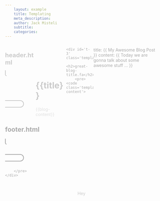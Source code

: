 ```yaml
---
	layout: example
	title: Templating
	meta_description: 
	author: Jack Misteli
	subtitle: 
	categories:
---
```


<script src='https://cdnjs.cloudflare.com/ajax/libs/jquery/3.5.1/jquery.min.js'></script>
<script >
function highlight_code()
{
		if (typeof (Worker) === undefined)
				return false

		// var workerFunction = new Blob(['(' + highlight_worker_function.toString() + ')()'], {type: "text/javascript"});

		const codes = document.querySelectorAll('code')
		for (let i= 0; i < codes.length; i++) {
			const code = codes[i]
			var worker = new Worker('/js/workers/hljs.js')
				worker.onmessage = function () {
						code.innerHTML = (event.data)
						code.classList.add('hljs')
				}
				worker.postMessage(code.innerHTML); // start worker
		}
}
function connectElements(svg, path, startElem, endElem) {
    var svgContainer= $("#svg-container");

    // if first element is lower than the second, swap!
    if(startElem.offset().top > endElem.offset().top){
        var temp = startElem;
        startElem = endElem;
        endElem = temp;
    }

    // get (top, left) corner coordinates of the svg container   
    var svgTop  = svgContainer.offset().top;
    var svgLeft = svgContainer.offset().left;

    // get (top, left) coordinates for the two elements
    var startCoord = startElem.offset();
    var endCoord   = endElem.offset();

    // calculate path's start (x,y)  coords
    // we want the x coordinate to visually result in the element's mid point
    var startX = startCoord.left + 0.5*startElem.outerWidth() - svgLeft;    // x = left offset + 0.5*width - svg's left offset
    var startY = startCoord.top  + startElem.outerHeight() - svgTop;        // y = top offset + height - svg's top offset

        // calculate path's end (x,y) coords
    var endX = endCoord.left + 0.5*endElem.outerWidth() - svgLeft;
    var endY = endCoord.top  - svgTop;

    // call function for drawing the path
    drawPath(svg, path, startX, startY, endX, endY);

}
//helper functions, it turned out chrome doesn't support Math.sgn() 
function signum(x) {
    return (x < 0) ? -1 : 1;
}
function absolute(x) {
    return (x < 0) ? -x : x;
}

function drawPath(svg, path, startX, startY, endX, endY) {
    // get the path's stroke width (if one wanted to be  really precize, one could use half the stroke size)
    var stroke =  parseFloat(path.attr("stroke-width"));
    // check if the svg is big enough to draw the path, if not, set heigh/width
    if (svg.attr("height") <  endY)                 svg.attr("height", endY);
    if (svg.attr("width" ) < (startX + stroke) )    svg.attr("width", (startX + stroke));
    if (svg.attr("width" ) < (endX   + stroke) )    svg.attr("width", (endX   + stroke));
    
    var deltaX = (endX - startX) * 0.15;
    var deltaY = (endY - startY) * 0.15;
    // for further calculations which ever is the shortest distance
    var delta  =  deltaY < absolute(deltaX) ? deltaY : absolute(deltaX);

    // set sweep-flag (counter/clock-wise)
    // if start element is closer to the left edge,
    // draw the first arc counter-clockwise, and the second one clock-wise
    var arc1 = 0; var arc2 = 1;
    if (startX > endX) {
        arc1 = 1;
        arc2 = 0;
    }
    // draw tha pipe-like path
    // 1. move a bit down, 2. arch,  3. move a bit to the right, 4.arch, 5. move down to the end 
    path.attr("d",  "M"  + startX + " " + startY +
                    " V" + (startY + delta) +
                    " A" + delta + " " +  delta + " 0 0 " + arc1 + " " + (startX + delta*signum(deltaX)) + " " + (startY + 2*delta) +
                    " H" + (endX - delta*signum(deltaX)) + 
                    " A" + delta + " " +  delta + " 0 0 " + arc2 + " " + endX + " " + (startY + 3*delta) +
                    " V" + endY );
}

function connectElements(svg, path, startElem, endElem) {
    var svgContainer= $("#svg-container");

    // if first element is lower than the second, swap!
    if(startElem.offset().top > endElem.offset().top){
        var temp = startElem;
        startElem = endElem;
        endElem = temp;
    }

    // get (top, left) corner coordinates of the svg container   
    var svgTop  = svgContainer.offset().top;
    var svgLeft = svgContainer.offset().left;

    // get (top, left) coordinates for the two elements
    var startCoord = startElem.offset();
    var endCoord   = endElem.offset();

    // calculate path's start (x,y)  coords
    // we want the x coordinate to visually result in the element's mid point
    var startX = startCoord.left + 0.5*startElem.outerWidth() - svgLeft;    // x = left offset + 0.5*width - svg's left offset
    var startY = startCoord.top  + startElem.outerHeight() - svgTop;        // y = top offset + height - svg's top offset

        // calculate path's end (x,y) coords
    var endX = endCoord.left + 0.5*endElem.outerWidth() - svgLeft;
    var endY = endCoord.top  - svgTop;
		console.log("END Y is ", endY)
		console.log({'endcooord': endCoord ,svgTop})
    // call function for drawing the path
    drawPath(svg, path, startX, startY, endX, endY);

}
function connectAll() {
    connectElements($("#svg1"), $("#path1"), $("#t-1"),   $("#t-4"));
    connectElements($("#svg1"), $("#path2"), $("#t-2"),   $("#t-3"));
    connectElements($("#svg1"), $("#path2"), $("#t-2"),   $("#gulp-container"));

}

window.addEventListener('load', () => {
	highlight_code()

})
$(document).ready(function() {
    // reset svg each time 
    $("#svg1").attr("height", "0");
    $("#svg1").attr("width", "0");
    connectAll();
});
</script>
<link rel="stylesheet" type="text/css" href="/index.css">

<div id='svg-container'>
	<svg id="svg1" width="0" height="0" >
			<path
					id="path1"
					d="M0 0"         
					stroke="#000" 
					fill="none" 
					stroke-width="12px";/>
				<path
					id="path2"
					d="M0 0"             
					stroke="#000" 
					fill="none" 
					stroke-width="12px";/>
				<path
					id="path3"
					d="M0 0"      
					stroke-width="8px"
					style="stroke:#000; fill:none;"/>
				<path
					id="path4"
					d="M0 0"    
					stroke-width="12px"         
					style="stroke:#000; fill:none;  stroke-width: 12px;" />
				<path
					id="path5"
					d="M0 0"    
					stroke-width="10px"         
					style="stroke:#000; fill:none;"/>
				<path
					id="path6"
					d="M0 0"    
					stroke-width="10px"         
					style="stroke:#000; fill:none;"/>
	</svg>
</div>
<div class='t-container'>
<div class='first-row'>
	<div id='t-1' class='template'>
		<h2>header.html</h2>
		<pre><code class='template-content'>
<header>
<!-- Header Content -->
</header>
		</code>
		</pre>
	</div>

<div id='t-2' class='template'>

		<h2>blog-template.html</h2>
		<pre><code class='template-content'>
<h1> {{title}} </h1>
<div id='blog-content'>
{{blog-content}}
</div>
		</code>
		</pre>
	</div>

	<div id='t-3' class='template'>
		<h2>great-blog-title.fa</h2>
		<pre><code class='template-content'>
title: {{ My Awesome Blog Post }}
content: {{ Today we are gonna talk about some awesome stuff ... }}
		</code>
		</pre>
	</div>

<div id='t-4' class='template'>
		<h2>footer.html</h2>
		<pre><code class='template-content'>
<footer>
<!–– footer content -->
</footer>
		</code>

		</pre>
	</div>
	
</div>

<div class='second-row'>
	<div id='gulp-container'> Hey</div>
</div>
</div>

<style>
.second-row {
	width: 100%;
	display: flex;
	justify-content: center;
}
.gulp-container {
	height: 100px;
	width: 100px;
	background: red;
	display:flex;
	justify-content: center;
}
.t-container {
	width: 100%;
}
.first-row {
	display: flex;
	width: 100%;
	justify-content: space-evenly;
}
.first-row > .template {
	width: 20%;
}

.first-row > .template > h2 {
	margin-bottom: 10px;
	font-size: 20px
}
.template-content {
	padding: 3px;
	border-radius: 20px;
	border: 2px solid black;
	background: white;
}
.template-content::-webkit-scrollbar {
	display: none;
}
body {
	padding: 0;
}
</style>

<style>

#svg-container { 
	z-index: -10;
	position:absolute;
	background-color:silver;
	opacity: 0.5;
}

div{ opacity: 0.6; }


#outer{
	margin:0 auto;
	width: 80%;
}

#teal{
 	width: 6em;
 	height: 6em;
 	background-color:teal;
 	margin-left: 10%;
}
#orange{
	height: 4em;
	width: 35%;
	padding: 2em 8em;
	margin-left: 8em;
	margin-top: 6em;
	background-color: orange; 
}

#red{
	width:6em;
	height: 4em;
	margin-left: 30%; 
	padding:4em 3em;
	background-color:red;
}
#aqua{
	width: 5em;
	height: 5em;
	margin-left:15%; 
	background-color:aqua;
}
#purple{
	width: 15em;
	height: 5em;
	background-color:purple;
}
#green{
	width: 5em;
	height: 7em;
	margin-top: 2em;
	margin-left: 50%;
	background-color: green;
}
</style>

